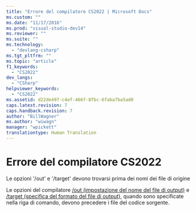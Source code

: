 ```yaml
---
title: "Errore del compilatore CS2022 | Microsoft Docs"
ms.custom: ""
ms.date: "11/17/2016"
ms.prod: "visual-studio-dev14"
ms.reviewer: ""
ms.suite: ""
ms.technology: 
  - "devlang-csharp"
ms.tgt_pltfrm: ""
ms.topic: "article"
f1_keywords: 
  - "CS2022"
dev_langs: 
  - "CSharp"
helpviewer_keywords: 
  - "CS2022"
ms.assetid: d22de497-c4ef-466f-8fbc-6faba7ba5ad0
caps.latest.revision: 7
caps.handback.revision: 7
author: "BillWagner"
ms.author: "wiwagn"
manager: "wpickett"
translationtype: Human Translation
---
```

# Errore del compilatore CS2022
Le opzioni '\/out' e '\/target' devono trovarsi prima dei nomi dei file di origine  
  
 Le opzioni del compilatore [\/out \(impostazione del nome del file di output\)](../../csharp/language-reference/compiler-options/out-compiler-option.md) e [\/target \(specifica del formato del file di output\)](../../csharp/language-reference/compiler-options/target-compiler-option.md), quando sono specificate nella riga di comando, devono precedere i file del codice sorgente.
